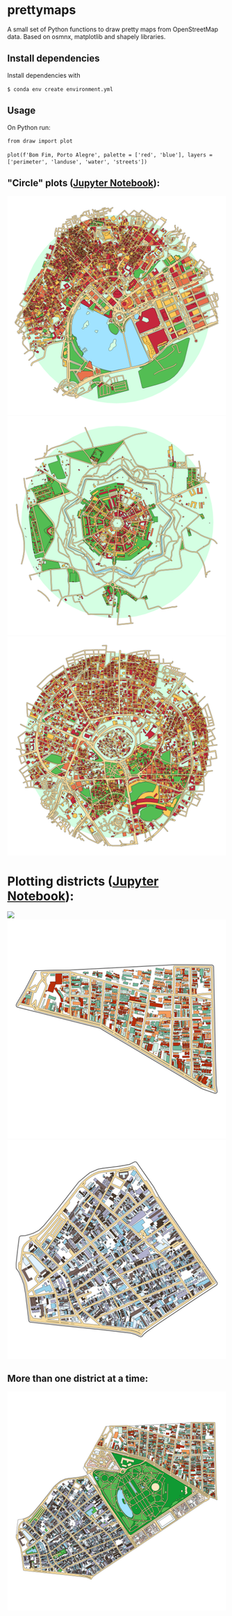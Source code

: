 # prettymaps

A small set of Python functions to draw pretty maps from OpenStreetMap data. Based on osmnx, matplotlib and shapely libraries.

## Install dependencies

Install dependencies with

`$ conda env create environment.yml`

## Usage

On Python run:

```
from draw import plot

plot(f'Bom Fim, Porto Alegre', palette = ['red', 'blue'], layers = ['perimeter', 'landuse', 'water', 'streets'])
```

## "Circle" plots ([Jupyter Notebook](/notebooks/world-tour.ipynb)):
![](prints/Macau.svg)
![](prints/Palmanova.svg)
![](prints/Erbil.svg)

# Plotting districts ([Jupyter Notebook](/notebooks/porto-alegre.ipynb)):
![](prints/Centro%20Histórico%20-%20Porto%20Alegre.svg)
![](prints/Bom%20Fim%20-%20Porto%20Alegre.svg)
![](prints/Cidade%20Baixa%20-%20Porto%20Alegre.svg)

## More than one district at a time:
![](prints/CB-R-BF.svg)

